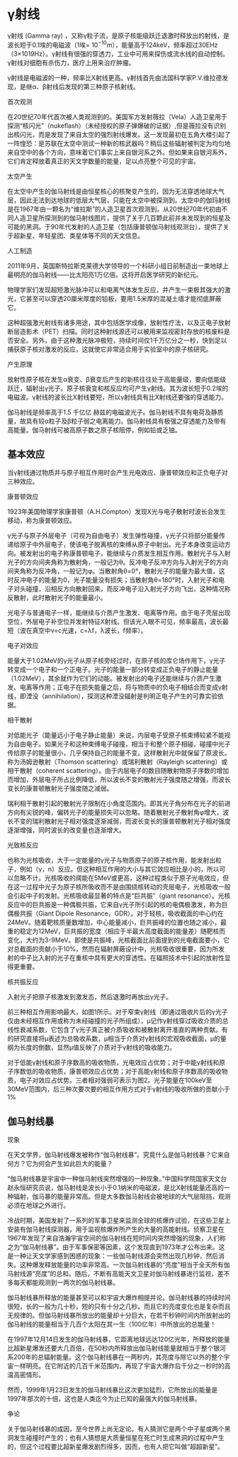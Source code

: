 # γ射线

γ射线 (Gamma ray) ，又称γ粒子流，是原子核能级跃迁退激时释放出的射线，是波长短于0.1埃的电磁波（1埃= $10^{-10}m$），能量高于124keV，频率超过30EHz（3×1019Hz）。γ射线有很强的穿透力，工业中可用来探伤或流水线的自动控制。γ射线对细胞有杀伤力，医疗上用来治疗肿瘤。

γ射线是电磁波的一种，频率比X射线更高。γ射线首先由法国科学家P.V.维拉德发现，是继α、β射线后发现的第三种原子核射线。

首次观测

在20世纪70年代首次被人类观测到的。美国军方发射薇拉（Vela）人造卫星用于探测“核闪光”（nukeflash）（未经授权的原子弹爆破的证据）,但是薇拉没有识别出核闪光，而是发现了来自太空的强烈射线爆发。这一发现最初在五角大楼引起了一阵惶恐：是苏联在太空中测试一种新的核武器吗？稍后这些辐射被判定为均匀地来自空中的各个方向，意味着它们事实上来自银河系之外。但如果来自银河系外，它们肯定释放着真正的天文学数量的能量，足以点亮整个可见的宇宙。

太空产生

在太空中产生的伽马射线是由恒星核心的核聚变产生的，因为无法穿透地球大气层，因此无法到达地球的低层大气层，只能在太空中被探测到。太空中的伽玛射线是在1967年由一颗名为“维拉斯”的人造卫星首次观测到。从20世纪70年代初由不同人造卫星所探测到的伽马射线图片，提供了关于几百颗此前并未发现到的恒星及可能的黑洞。于90年代发射的人造卫星（包括康普顿伽马射线观测台），提供了关于超新星、年轻星团、类星体等不同的天文信息。

人工制造

2011年9月，英国斯特拉斯克莱德大学领导的一个科研小组日前制造出一束地球上最明亮的伽马射线——比太阳亮1万亿倍。这将开启医学研究的新纪元。

物理学家们发现超短激光脉冲可以和电离气体发生反应，并产生一束极其强大的激光，它甚至可以穿透20厘米厚度的铅板，要用1.5米厚的混凝土墙才能彻底屏蔽它。

这种超强激光射线有诸多用途，其中包括医学成像，放射性疗法，以及正电子放射断层造影术（PET）扫描。同时这种射线源还可以被用来监视密封存放的核废料是否安全。另外，由于这种激光脉冲极短，持续时间仅1千万亿分之一秒，快到足以捕获原子核对激发的反应，这就使它非常适合用于实验室中的原子核研究。

产生原理

放射性原子核在发生α衰变、β衰变后产生的新核往往处于高能量级，要向低能级跃迁，辐射出γ光子。原子核衰变和核反应均可产生γ射线。其为波长短于0.2埃的电磁波。γ射线的波长比X射线要短，所以γ射线具有比X射线还要强的穿透能力。

伽马射线是频率高于1.5 千亿亿 赫兹的电磁波光子。伽马射线不具有电荷及静质量，故具有较α粒子及β粒子弱之电离能力。伽马射线具有极强之穿透能力及带有高能量。伽马射线可被高原子数之原子核阻停，例如铅或乏铀。

## 基本效应

当γ射线通过物质并与原子相互作用时会产生光电效应、康普顿效应和正负电子对三种效应。

康普顿效应

1923年美国物理学家康普顿（A.H.Compton）发现X光与电子散射时波长会发生移动，称为康普顿效应。

γ光子与原子外层电子（可视为自由电子）发生弹性碰撞，γ光子只将部分能量传递给原子中外层电子，使该电子脱离核的束缚从原子中射出。光子本身改变运动方向。被发射出的电子称康普顿电子，能继续与介质发生相互作用。散射光子与入射光子的方向间夹角称为散射角，一般记为θ。反冲电子反冲方向与入射光子的方向间夹角称为反冲角，一般记为φ。当散射角θ=0°，散射光子的能量为最大值，这时反冲电子的能量为0，光子能量没有损失；当散射角θ=180°时，入射光子和电子对头碰撞，沿相反方向散射回来，而反冲电子沿入射光子方向飞出，这种情况称反散射，此时散射光子的能量最小。

光电子与普通电子一样，能继续与介质产生激发、电离等作用。由于电子壳层出现空位，外层电子补空位并发射特征X射线。但该光人眼不可见，频率最高，波长最短（波在真空中v=c光速，c=λf，λ波长，f频率）。

电子对效应

能量大于1.02MeV的γ光子从原子核旁经过时，在原子核的库仑场作用下，γ光子转变成一个电子和一个正电子。光子的能量一部分转变成正负电子的静止能量（1.02MeV），其余就作为它们的动能。被发射出的电子还能继续与介质产生激发、电离等作用；正电子在损失能量之后，将与物质中的负电子相结合而变成γ射线，即湮没（annihilation），探测这种湮没辐射是判明正电子产生的可靠实验依据。

相干散射

对低能光子（能量远小于电子静止能量）来说，内层电子受原子核束缚较紧不能视为自由电子。如果光子和这种束缚电子碰撞，相当于和整个原子相碰，碰撞中光子传给原子的能量很小，几乎保持自己的能量不变。这样散射光中就保留了原波长。称为汤姆逊散射（Thomson scattering）或瑞利散射（Rayleigh scattering）或相干散射（coherent scattering）。由于内层电子的数目随散射物原子序数的增加而增加，外层电子所占比例降低，所以波长不变的散射光子强度随之增强，而波长变长的康普顿散射光子强度随之减弱。

瑞利相干散射引起的散射光子限制在小角度范围内。即其光子角分布在光子的前进方向有尖锐的峰，偏转光子的能量损失可以忽略。随着散射光子散射角φ增大，波长不变的瑞利散射光子相对强度逐渐减弱，而波长变长的康普顿散射光子相对强度逐渐增强，同时波长的改变量也逐渐增大。

光致核反应

也称为光核吸收，大于一定能量的γ光子与物质原子的原子核作用，能发射出粒子，例如（γ，n）反应。但这种相互作用的大小与其它效应相比是小的，所以可以忽略不计。光核吸收的阈能在5MeV或更高，这种过程类似于原子光电效应，但在这一过程中光子为原子核所吸收而不是由围绕核转动的壳层电子，光核吸收一般会引起中子的发射。光核吸收最显著的特点是“巨共振”（giant resonance）。光核反应中的巨共振是一种偶极共振，它来自γ光子所引起的核的电偶极激发，称为巨偶极共振（Giant Dipole Resonance，GDR）。对于轻核，吸收截面的中心约在24MeV。随着靶核质量数增加，中心能量减小，巨共振峰的位置也随之减小，最重的稳定为12MeV，巨共振的宽度（相应于半最大高度截面的能量差）随靶核而变化，大约为3-9MeV。即使是共振峰，光核截面比前面提到的光电截面要小，它对总截面的贡献小于10%，然而在辐射屏蔽设计中，光核吸收很重要，因为所发射的中子比入射的光子在重核中具有更大的穿透性。在辐照技术中引起的放射性显得更重要。

核共振反应

入射光子把原子核激发到激发态，然后退激时再放出γ光子。

前三种相互作用影响最大，如图1所示。对于窄束γ射线（即通过吸收片后的γ光子仅由未经相互作用或称为未经碰撞的光子所组成），μ记作γ射线穿过吸收介质的总线性衰减系数，它包含了γ光子真正被介质吸收和被散射离开准直的两种贡献。有的研究直接将μ表述为总吸收系数，μ相当于介质对γ射线的宏观吸收截面，μ的量纲为长度的倒数，显然μ值反映了介质对于γ射线的吸收能力。

对于低能γ射线和原子序数高的吸收物质，光电效应占优势；对于中能γ射线和原子序数低的吸收物质，康普顿效应占优势；对于高能γ射线和原子序数高的吸收物质，电子对效应占优势。三者相对强弱可表示为图2。光子能量在100keV至30MeV范围内，后三种次要次要的相互作用方式对于γ射线的吸收所做的贡献小于1%

## 伽马射线暴

现象

在天文学界，伽马射线爆发被称作“伽马射线暴”。究竟什么是伽马射线暴？它来自何方？它为何会产生如此巨大的能量？

“伽马射线暴是宇宙中一种伽马射线突然增强的一种现象。”中国科学院国家天文台赵永恒研究员说，伽马射线是波长小于0.1纳米的电磁波，是比X射线能量还高的一种辐射，伽马暴的能量非常高。但是大多数伽马射线会被地球的大气层阻挡，观测必须在地球之外进行。

冷战时期，美国发射了一系列的军事卫星来监测全球的核爆炸试验，在这些卫星上安装有伽马射线探测器，用于监视核爆炸所产生的大量的高能射线。侦察卫星在1967年发现了来自浩瀚宇宙空间的伽马射线在短时间内突然增强的现象，人们称之为“伽马射线暴”。由于军事保密等因素，这个发现直到1973年才公布出来。这是一种让天文学家感到困惑的现象：一些伽马射线源会突然出现几秒钟，然后消失。这种爆发释放能量的功率非常高。一次伽马射线暴的“亮度”相当于全天所有伽马射线源“亮度”的总和。随后，不断有高能天文卫星对伽马射线暴进行监视，差不多每天都能观测到一两次的伽马射线暴。

伽马射线暴所释放的能量甚至可以和宇宙大爆炸相提并论。伽马射线暴的持续时间很短，长的一般为几十秒，短的只有十分之几秒。而且它的亮度变化也是复杂而且无规律的。但伽马射线暴所放出的能量却十分巨大，在若干秒钟时间内所放射出的伽马射线的能量相当于几百个太阳在其一生（100亿年）中所放出的总能量！

在1997年12月14日发生的伽马射线暴，它距离地球远达120亿光年，所释放的能量比超新星爆发还要大几百倍，在50秒内所释放出伽马射线能量就相当于整个银河系200年的总辐射能量。这个伽马射线暴在一两秒内，其亮度与除它以外的整个宇宙一样明亮。在它附近的几百千米范围内，再现了宇宙大爆炸后千分之一秒时的高温高密情形。

然而，1999年1月23日发生的伽马射线暴比这次更加猛烈，它所放出的能量是1997年那次的十倍，这也是人类迄今为止已知的最强大的伽马射线暴。

争论

关于伽马射线暴的成因，至今世界上尚无定论。有人猜测它是两个中子星或两个黑洞发生碰撞时产生的；也有人猜想是大质量恒星在死亡时生成黑洞的过程中产生的，但这个过程要比超新星爆发剧烈得多，因而，也有人把它叫做“超超新星”。

